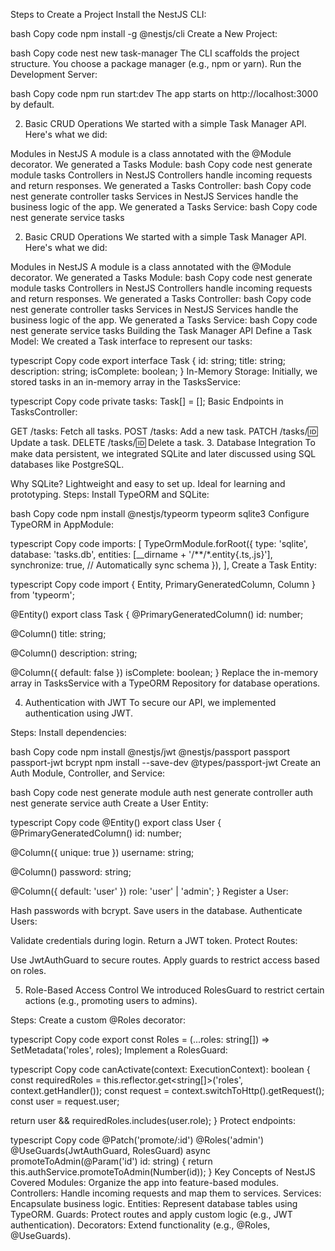 Steps to Create a Project
Install the NestJS CLI:

bash
Copy code
npm install -g @nestjs/cli
Create a New Project:

bash
Copy code
nest new task-manager
The CLI scaffolds the project structure.
You choose a package manager (e.g., npm or yarn).
Run the Development Server:

bash
Copy code
npm run start:dev
The app starts on http://localhost:3000 by default.


2. Basic CRUD Operations
We started with a simple Task Manager API. Here's what we did:

Modules in NestJS
A module is a class annotated with the @Module decorator.
We generated a Tasks Module:
bash
Copy code
nest generate module tasks
Controllers in NestJS
Controllers handle incoming requests and return responses.
We generated a Tasks Controller:
bash
Copy code
nest generate controller tasks
Services in NestJS
Services handle the business logic of the app.
We generated a Tasks Service:
bash
Copy code
nest generate service tasks


2. Basic CRUD Operations
We started with a simple Task Manager API. Here's what we did:

Modules in NestJS
A module is a class annotated with the @Module decorator.
We generated a Tasks Module:
bash
Copy code
nest generate module tasks
Controllers in NestJS
Controllers handle incoming requests and return responses.
We generated a Tasks Controller:
bash
Copy code
nest generate controller tasks
Services in NestJS
Services handle the business logic of the app.
We generated a Tasks Service:
bash
Copy code
nest generate service tasks
Building the Task Manager API
Define a Task Model: We created a Task interface to represent our tasks:

typescript
Copy code
export interface Task {
  id: string;
  title: string;
  description: string;
  isComplete: boolean;
}
In-Memory Storage: Initially, we stored tasks in an in-memory array in the TasksService:

typescript
Copy code
private tasks: Task[] = [];
Basic Endpoints in TasksController:

GET /tasks: Fetch all tasks.
POST /tasks: Add a new task.
PATCH /tasks/:id: Update a task.
DELETE /tasks/:id: Delete a task.
3. Database Integration
To make data persistent, we integrated SQLite and later discussed using SQL databases like PostgreSQL.

Why SQLite?
Lightweight and easy to set up.
Ideal for learning and prototyping.
Steps:
Install TypeORM and SQLite:

bash
Copy code
npm install @nestjs/typeorm typeorm sqlite3
Configure TypeORM in AppModule:

typescript
Copy code
imports: [
  TypeOrmModule.forRoot({
    type: 'sqlite',
    database: 'tasks.db',
    entities: [__dirname + '/**/*.entity{.ts,.js}'],
    synchronize: true, // Automatically sync schema
  }),
],
Create a Task Entity:

typescript
Copy code
import { Entity, PrimaryGeneratedColumn, Column } from 'typeorm';

@Entity()
export class Task {
  @PrimaryGeneratedColumn()
  id: number;

  @Column()
  title: string;

  @Column()
  description: string;

  @Column({ default: false })
  isComplete: boolean;
}
Replace the in-memory array in TasksService with a TypeORM Repository for database operations.

4. Authentication with JWT
To secure our API, we implemented authentication using JWT.

Steps:
Install dependencies:

bash
Copy code
npm install @nestjs/jwt @nestjs/passport passport passport-jwt bcrypt
npm install --save-dev @types/passport-jwt
Create an Auth Module, Controller, and Service:

bash
Copy code
nest generate module auth
nest generate controller auth
nest generate service auth
Create a User Entity:

typescript
Copy code
@Entity()
export class User {
  @PrimaryGeneratedColumn()
  id: number;

  @Column({ unique: true })
  username: string;

  @Column()
  password: string;

  @Column({ default: 'user' })
  role: 'user' | 'admin';
}
Register a User:

Hash passwords with bcrypt.
Save users in the database.
Authenticate Users:

Validate credentials during login.
Return a JWT token.
Protect Routes:

Use JwtAuthGuard to secure routes.
Apply guards to restrict access based on roles.

5. Role-Based Access Control
We introduced RolesGuard to restrict certain actions (e.g., promoting users to admins).

Steps:
Create a custom @Roles decorator:

typescript
Copy code
export const Roles = (...roles: string[]) => SetMetadata('roles', roles);
Implement a RolesGuard:

typescript
Copy code
canActivate(context: ExecutionContext): boolean {
  const requiredRoles = this.reflector.get<string[]>('roles', context.getHandler());
  const request = context.switchToHttp().getRequest();
  const user = request.user;

  return user && requiredRoles.includes(user.role);
}
Protect endpoints:

typescript
Copy code
@Patch('promote/:id')
@Roles('admin')
@UseGuards(JwtAuthGuard, RolesGuard)
async promoteToAdmin(@Param('id') id: string) {
  return this.authService.promoteToAdmin(Number(id));
}
Key Concepts of NestJS Covered
Modules: Organize the app into feature-based modules.
Controllers: Handle incoming requests and map them to services.
Services: Encapsulate business logic.
Entities: Represent database tables using TypeORM.
Guards: Protect routes and apply custom logic (e.g., JWT authentication).
Decorators: Extend functionality (e.g., @Roles, @UseGuards).
